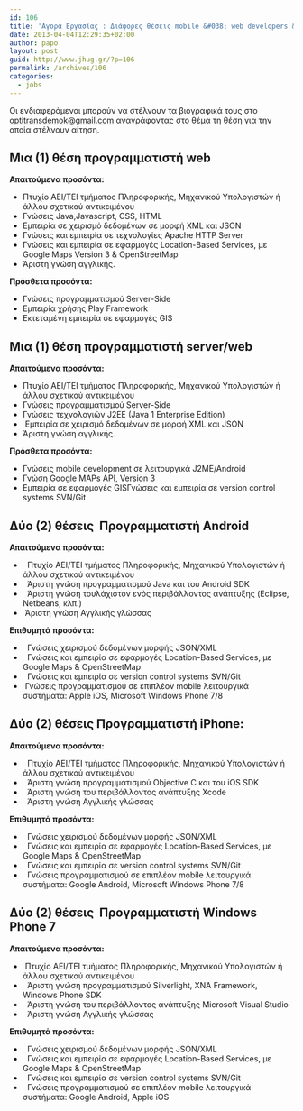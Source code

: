```yaml
---
id: 106
title: 'Αγορά Εργασίας : Διάφορες θέσεις mobile &#038; web developers &#8211; Eργαστήριο Ολοκληρωμένων Συστημάτων (ISL) του Ε.Κ.Ε.Φ.Ε. Δημόκριτος'
date: 2013-04-04T12:29:35+02:00
author: papo
layout: post
guid: http://www.jhug.gr/?p=106
permalink: /archives/106
categories:
  - jobs
---
```

<div>
  Οι ενδιαφερόμενοι μπορούν να στέλνουν τα βιογραφικά τους στο <a href="mailto:optitransdemok@gmail.com">optitransdemok@gmail.com</a> αναγράφοντας στο θέμα τη θέση για την οποία στέλνουν αίτηση.
</div>

## Μια (1) θέση προγραμματιστή web

<div>
  <strong>Απαιτούμενα προσόντα:</strong>
</div>

  * Πτυχίο ΑΕΙ/ΤΕΙ τμήματος Πληροφορικής, Μηχανικού Υπολογιστών ή άλλου σχετικού αντικειμένου
  * Γνώσεις Java,Javascript, CSS, HTML
  * Εμπειρία σε χειρισμό δεδομένων σε μορφή XML και JSON
  * Γνώσεις και εμπειρία σε τεχνολογίες Apache HTTP Server
  * Γνώσεις και εμπειρία σε εφαρμογές Location-Based Services, με Google Maps Version 3 & OpenStreetMap
  * Άριστη γνώση αγγλικής.

<div>
  <strong>Πρόσθετα προσόντα:</strong>
</div>

  * Γνώσεις προγραμματισμού Server-Side
  * Εμπειρία χρήσης Play Framework
  * Εκτεταμένη εμπειρία σε εφαρμογές GIS

<div>
</div>

## Μια (1) θέση προγραμματιστή server/web

<div>
  <strong>Απαιτούμενα προσόντα: </strong>
</div>

  * Πτυχίο ΑΕΙ/ΤΕΙ τμήματος Πληροφορικής, Μηχανικού Υπολογιστών ή άλλου σχετικού αντικειμένου
  * Γνώσεις προγραμματισμού Server-Side
  * Γνώσεις τεχνολογιών J2EE (Java 1 Enterprise Edition)
  *  Εμπειρία σε χειρισμό δεδομένων σε μορφή XML και JSON
  * Άριστη γνώση αγγλικής.

<div>
  <strong>Πρόσθετα προσόντα:</strong>
</div>

  * Γνώσεις mobile development σε λειτουργικά J2ME/Android
  * Γνώση Google MAPs API, Version 3
  * Εμπειρία σε εφαρμογές GISΓνώσεις και εμπειρία σε version control systems SVN/Git

## 

## Δύο (2) θέσεις  Προγραμματιστή Android

**Απαιτούμενα προσόντα:**

  *   Πτυχίο ΑΕΙ/ΤΕΙ τμήματος Πληροφορικής, Μηχανικού Υπολογιστών ή άλλου σχετικού αντικειμένου
  *   Άριστη γνώση προγραμματισμού Java και του Android SDK
  *   Άριστη γνώση τουλάχιστον ενός περιβάλλοντος ανάπτυξης (Eclipse, Netbeans, κλπ.)
  *  Άριστη γνώση Αγγλικής γλώσσας

**Επιθυμητά προσόντα:**

  *   Γνώσεις χειρισμού δεδομένων μορφής JSON/XML
  *   Γνώσεις και εμπειρία σε εφαρμογές Location-Based Services, με Google Maps & OpenStreetMap
  *   Γνώσεις και εμπειρία σε version control systems SVN/Git
  *  Γνώσεις προγραμματισμού σε επιπλέον mobile λειτουργικά συστήματα: Apple iOS, Microsoft Windows Phone 7/8

## 

## Δύο (2) θέσεις Προγραμματιστή iPhone:

**Απαιτούμενα προσόντα:**

  *   Πτυχίο ΑΕΙ/ΤΕΙ τμήματος Πληροφορικής, Μηχανικού Υπολογιστών ή άλλου σχετικού αντικειμένου
  *   Άριστη γνώση προγραμματισμού Objective C και του iOS SDK
  *   Άριστη γνώση του περιβάλλοντος ανάπτυξης Xcode
  *   Άριστη γνώση Αγγλικής γλώσσας

**Επιθυμητά προσόντα:**

  *   Γνώσεις χειρισμού δεδομένων μορφής JSON/XML
  *   Γνώσεις και εμπειρία σε εφαρμογές Location-Based Services, με Google Maps & OpenStreetMap
  *   Γνώσεις και εμπειρία σε version control systems SVN/Git
  *   Γνώσεις προγραμματισμού σε επιπλέον mobile λειτουργικά συστήματα: Google Android, Microsoft Windows Phone 7/8

## 

## Δύο (2) θέσεις  Προγραμματιστή Windows Phone 7

**Απαιτούμενα προσόντα:**

  *  Πτυχίο ΑΕΙ/ΤΕΙ τμήματος Πληροφορικής, Μηχανικού Υπολογιστών ή άλλου σχετικού αντικειμένου
  *   Άριστη γνώση προγραμματισμού Silverlight, XNA Framework, Windows Phone SDK
  *   Άριστη γνώση του περιβάλλοντος ανάπτυξης Microsoft Visual Studio
  *   Άριστη γνώση Αγγλικής γλώσσας

**Επιθυμητά προσόντα:**

  *   Γνώσεις χειρισμού δεδομένων μορφής JSON/XML
  *   Γνώσεις και εμπειρία σε εφαρμογές Location-Based Services, με Google Maps & OpenStreetMap
  *   Γνώσεις και εμπειρία σε version control systems SVN/Git
  *   Γνώσεις προγραμματισμού σε επιπλέον mobile λειτουργικά συστήματα: Google Android, Apple iOS

&nbsp;
